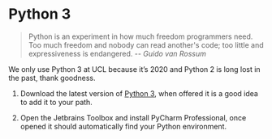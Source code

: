 # Python 3
> Python is an experiment in how much freedom programmers need. Too much freedom and nobody can read another's code; 
>too little and expressiveness is endangered. -- *Guido van Rossum*

We only use Python 3 at UCL because it’s 2020 and Python 2 is long lost in the past, thank goodness.

1. Download the latest version of [Python 3](https://www.python.org/downloads/), when offered it is a good idea to add
it to your path.

2. Open the Jetbrains Toolbox and install PyCharm Professional, once opened it should automatically find your Python
environment.
